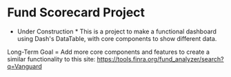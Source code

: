 # Fund Scorecard Project

* Under Construction *
This is a project to make a functional dashboard using Dash's DataTable, with core components to show different data.

Long-Term Goal = Add more core components and features to create a similar functionality to this site: https://tools.finra.org/fund_analyzer/search?q=Vanguard
